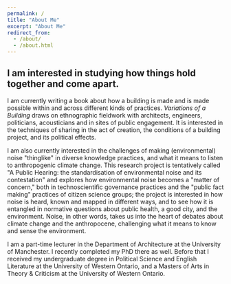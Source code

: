 ```yaml
---
permalink: /
title: "About Me"
excerpt: "About Me"
redirect_from: 
  - /about/
  - /about.html
---
```


## I am interested in studying how things hold together and come apart.

I am currently writing a book about how a building is made and is made possible within and across different kinds of practices. *Variations of a Building* draws on ethnographic fieldwork with architects, engineers, politicians, acousticians and in sites of public engagement. It is interested in the techniques of sharing in the act of creation, the conditions of a building project, and its political effects. 

I am also currently interested in the challenges of making (environmental) noise "thinglike" in diverse knowledge practices, and what it means to listen to anthropogenic climate change. This research project is tentatively called "A Public Hearing: the standardisation of environmental noise and its contestation" and explores how environmental noise becomes a "matter of concern," both in technoscientific governance practices and the "public fact making" practices of citizen science groups; the project is interested in how noise is heard, known and mapped in different ways, and to see how it is entangled in normative questions about public health, a good city, and the environment. Noise, in other words, takes us into the heart of debates about climate change and the anthropocene, challenging what it means to know and sense the environment.

I am a part-time lecturer in the Department of Architecture at the University of Manchester. I recently completed my PhD there as well. Before that I received my undergraduate degree in Political Science and English Literature at the University of Western Ontario, and a Masters of Arts in Theory & Criticism at the University of Western Ontario. 

